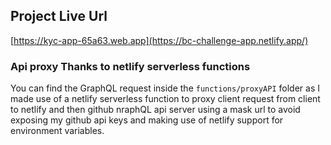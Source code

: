 ## Project Live Url
[https://kyc-app-65a63.web.app](https://bc-challenge-app.netlify.app/)


### Api proxy Thanks to netlify serverless functions

You can find the GraphQL request inside the  ```functions/proxyAPI``` folder as I made use of a netlify serverless function to proxy client request from client to netlify and then github nraphQL api server using a mask url to avoid exposing my github api keys and making use of netlify support for environment variables.
